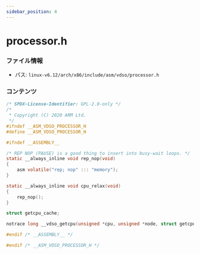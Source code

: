 ```yaml
---
sidebar_position: 4
---
```

# processor.h

### ファイル情報

- パス: `linux-v6.12/arch/x86/include/asm/vdso/processor.h`

### コンテンツ

```h
/* SPDX-License-Identifier: GPL-2.0-only */
/*
 * Copyright (C) 2020 ARM Ltd.
 */
#ifndef __ASM_VDSO_PROCESSOR_H
#define __ASM_VDSO_PROCESSOR_H

#ifndef __ASSEMBLY__

/* REP NOP (PAUSE) is a good thing to insert into busy-wait loops. */
static __always_inline void rep_nop(void)
{
	asm volatile("rep; nop" ::: "memory");
}

static __always_inline void cpu_relax(void)
{
	rep_nop();
}

struct getcpu_cache;

notrace long __vdso_getcpu(unsigned *cpu, unsigned *node, struct getcpu_cache *unused);

#endif /* __ASSEMBLY__ */

#endif /* __ASM_VDSO_PROCESSOR_H */

```
